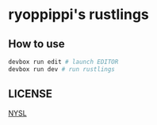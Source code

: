 # ryoppippi's rustlings

## How to use
```sh
devbox run edit # launch EDITOR
devbox run dev # run rustlings
```

## LICENSE
[NYSL](https://www.kmonos.net/nysl/)
